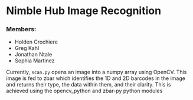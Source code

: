 # Nimble Hub Image Recognition

### Members:
- Holden Crochiere
- Greg Kahl
- Jonathan Ntale
- Sophia Martinez


Currently, `scan.py` opens an image into a numpy array using OpenCV. This image is fed to zbar which identifies the 1D and 2D barcodes in the image and returns their type, the data within them, and their clarity.
This is achieved using the opencv_python and zbar-py python modules
